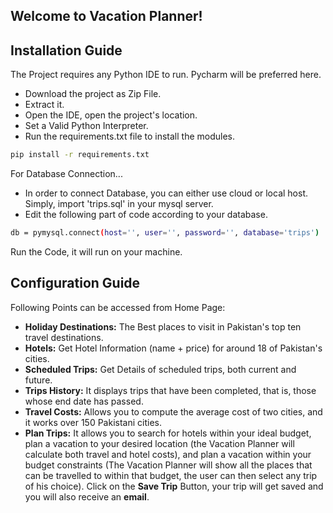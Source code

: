 
## Welcome to Vacation Planner!

## Installation Guide

The Project requires any Python IDE to run. Pycharm will be preferred here.

- Download the project as Zip File.
- Extract it.
- Open the IDE, open the project's location.
- Set a Valid Python Interpreter.
- Run the requirements.txt file to install the modules.
```sh
pip install -r requirements.txt
```

For Database Connection...

- In order to connect Database, you can either use cloud or local host. Simply, import 'trips.sql' in your mysql server.
- Edit the following part of code according to your database.
```sh
db = pymysql.connect(host='', user='', password='', database='trips')
```

Run the Code, it will run on your machine.
 

## Configuration Guide
 Following Points can be accessed from Home Page: 
- **Holiday Destinations:**
The Best places to visit in Pakistan's top ten travel destinations.
- **Hotels:**
Get Hotel Information (name + price) for around 18 of Pakistan's cities.
- **Scheduled Trips:**
Get Details of scheduled trips, both current and future.
- **Trips History:**
It displays trips that have been completed, that is, those whose end date has passed.
- **Travel Costs:**
Allows you to compute the average cost of two cities, and it works over 150 Pakistani cities.
- **Plan Trips:**
It allows you to search for hotels within your ideal budget, plan a vacation to your desired location (the Vacation Planner will calculate both travel and hotel costs), and plan a vacation within your budget constraints (The Vacation Planner will show all the places that can be travelled to within that budget, the user can then select any trip of his choice). Click on the **Save Trip** Button, your trip will get saved and you will also receive an **email**.
 <br><br>  





